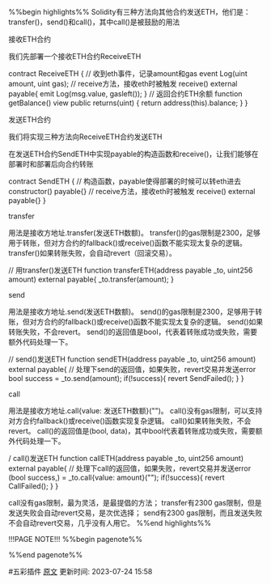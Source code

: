 %%begin highlights%%
Solidity有三种方法向其他合约发送ETH，他们是：transfer()，send()和call()，其中call()是被鼓励的用法

接收ETH合约

我们先部署一个接收ETH合约ReceiveETH

contract ReceiveETH {
// 收到eth事件，记录amount和gas
event Log(uint amount, uint gas);
// receive方法，接收eth时被触发
receive() external payable{
emit Log(msg.value, gasleft());
}
// 返回合约ETH余额
function getBalance() view public returns(uint) {
return address(this).balance;
}
}

发送ETH合约

我们将实现三种方法向ReceiveETH合约发送ETH

在发送ETH合约SendETH中实现payable的构造函数和receive()，让我们能够在部署时和部署后向合约转账

contract SendETH {
// 构造函数，payable使得部署的时候可以转eth进去
constructor() payable{}
// receive方法，接收eth时被触发
receive() external payable{}
}

transfer​

用法是接收方地址.transfer(发送ETH数额)。
transfer()的gas限制是2300，足够用于转账，但对方合约的fallback()或receive()函数不能实现太复杂的逻辑。
transfer()如果转账失败，会自动revert（回滚交易）。

// 用transfer()发送ETH
function transferETH(address payable _to, uint256 amount) external payable{
_to.transfer(amount);
}

send

用法是接收方地址.send(发送ETH数额)。
send()的gas限制是2300，足够用于转账，但对方合约的fallback()或receive()函数不能实现太复杂的逻辑。
send()如果转账失败，不会revert。
send()的返回值是bool，代表着转账成功或失败，需要额外代码处理一下。

// send()发送ETH
function sendETH(address payable _to, uint256 amount) external payable{
// 处理下send的返回值，如果失败，revert交易并发送error
bool success = _to.send(amount);
if(!success){
revert SendFailed();
}
}

call

用法是接收方地址.call{value: 发送ETH数额}("")。
call()没有gas限制，可以支持对方合约fallback()或receive()函数实现复杂逻辑。
call()如果转账失败，不会revert。
call()的返回值是(bool, data)，其中bool代表着转账成功或失败，需要额外代码处理一下。

/ call()发送ETH
function callETH(address payable _to, uint256 amount) external payable{
// 处理下call的返回值，如果失败，revert交易并发送error
(bool success,) = _to.call{value: amount}("");
if(!success){
revert CallFailed();
}
}

call没有gas限制，最为灵活，是最提倡的方法；
transfer有2300 gas限制，但是发送失败会自动revert交易，是次优选择；
send有2300 gas限制，而且发送失败不会自动revert交易，几乎没有人用它。
%%end highlights%%

!!!PAGE NOTE!!!
%%begin pagenote%%

%%end pagenote%%

 #五彩插件 [原文](https://www.wtf.academy/solidity-advanced/SendETH/)
更新时间: 2023-07-24 15:58
